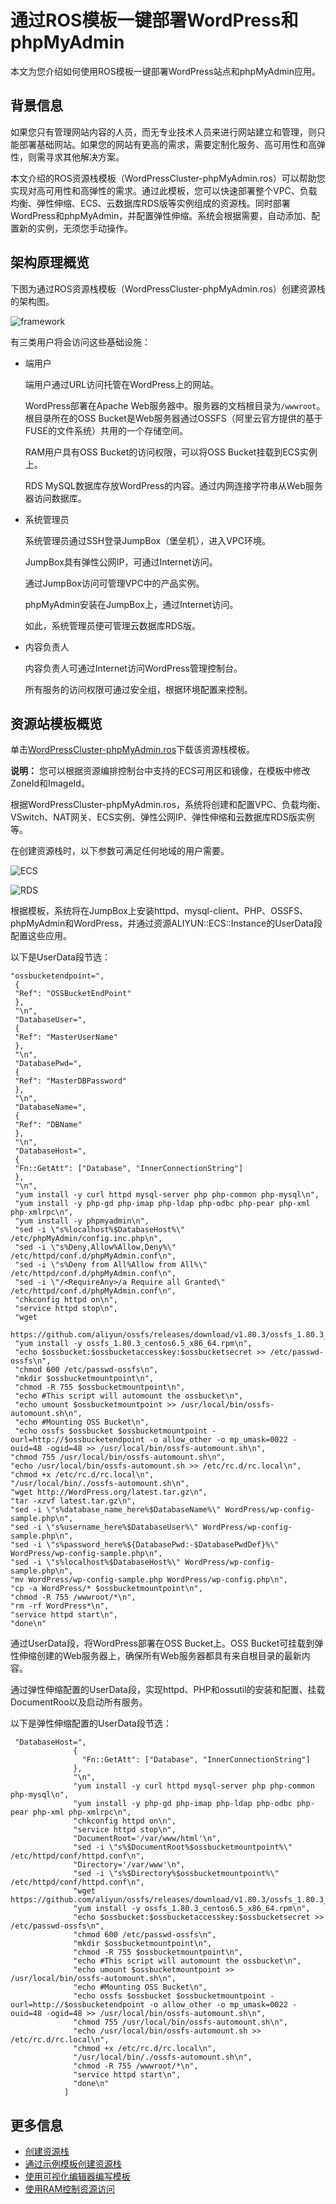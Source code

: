 # 通过ROS模板一键部署WordPress和phpMyAdmin

本文为您介绍如何使用ROS模板一键部署WordPress站点和phpMyAdmin应用。

## 背景信息

如果您只有管理网站内容的人员，而无专业技术人员来进行网站建立和管理，则只能部署基础网站。如果您的网站有更高的需求，需要定制化服务、高可用性和高弹性，则需寻求其他解决方案。

本文介绍的ROS资源栈模板（WordPressCluster-phpMyAdmin.ros）可以帮助您实现对高可用性和高弹性的需求。通过此模板，您可以快速部署整个VPC、负载均衡、弹性伸缩、ECS、云数据库RDS版等实例组成的资源栈。同时部署WordPress和phpMyAdmin，并配置弹性伸缩。系统会根据需要，自动添加、配置新的实例，无须您手动操作。

## 架构原理概览

下图为通过ROS资源栈模板（WordPressCluster-phpMyAdmin.ros）创建资源栈的架构图。

![framework](https://static-aliyun-doc.oss-accelerate.aliyuncs.com/assets/img/zh-CN/0869919951/p48093.png)

有三类用户将会访问这些基础设施：

-   端用户

    端用户通过URL访问托管在WordPress上的网站。

    WordPress部署在Apache Web服务器中。服务器的文档根目录为`/wwwroot`。根目录所在的OSS Bucket是Web服务器通过OSSFS（阿里云官方提供的基于FUSE的文件系统）共用的一个存储空间。

    RAM用户具有OSS Bucket的访问权限，可以将OSS Bucket挂载到ECS实例上。

    RDS MySQL数据库存放WordPress的内容。通过内网连接字符串从Web服务器访问数据库。

-   系统管理员

    系统管理员通过SSH登录JumpBox（堡垒机），进入VPC环境。

    JumpBox具有弹性公网IP，可通过Internet访问。

    通过JumpBox访问可管理VPC中的产品实例。

    phpMyAdmin安装在JumpBox上，通过Internet访问。

    如此，系统管理员便可管理云数据库RDS版。

-   内容负责人

    内容负责人可通过Internet访问WordPress管理控制台。

    所有服务的访问权限可通过安全组，根据环境配置来控制。


## 资源站模板概览

单击[WordPressCluster-phpMyAdmin.ros](https://ros-userdata-resources.oss-cn-beijing.aliyuncs.com/WordPress/WordPressCluster-phpMyAdmin.ros)下载该资源栈模板。

**说明：** 您可以根据资源编排控制台中支持的ECS可用区和镜像，在模板中修改ZoneId和ImageId。

根据WordPressCluster-phpMyAdmin.ros，系统将创建和配置VPC、负载均衡、VSwitch、NAT网关、ECS实例、弹性公网IP、弹性伸缩和云数据库RDS版实例等。

在创建资源栈时，以下参数可满足任何地域的用户需要。

![ECS](https://static-aliyun-doc.oss-accelerate.aliyuncs.com/assets/img/zh-CN/0869919951/p148461.png)

![RDS](https://static-aliyun-doc.oss-accelerate.aliyuncs.com/assets/img/zh-CN/0869919951/p148462.png)

根据模板，系统将在JumpBox上安装httpd、mysql-client、PHP、OSSFS、phpMyAdmin和WordPress，并通过资源ALIYUN::ECS::Instance的UserData段配置这些应用。

以下是UserData段节选：

```
"ossbucketendpoint=",
 {
 "Ref": "OSSBucketEndPoint"
 },
 "\n",
 "DatabaseUser=",
 {
 "Ref": "MasterUserName"
 },
 "\n",
 "DatabasePwd=",
 {
 "Ref": "MasterDBPassword"
 },
 "\n",
 "DatabaseName=",
 {
 "Ref": "DBName"
 },
 "\n",
 "DatabaseHost=",
 {
 "Fn::GetAtt": ["Database", "InnerConnectionString"]
 },
 "\n",
 "yum install -y curl httpd mysql-server php php-common php-mysql\n",
 "yum install -y php-gd php-imap php-ldap php-odbc php-pear php-xml php-xmlrpc\n",
 "yum install -y phpmyadmin\n",
 "sed -i \"s%localhost%$DatabaseHost%\" /etc/phpMyAdmin/config.inc.php\n",
 "sed -i \"s%Deny,Allow%Allow,Deny%\" /etc/httpd/conf.d/phpMyAdmin.conf\n",
 "sed -i \"s%Deny from All%Allow from All%\" /etc/httpd/conf.d/phpMyAdmin.conf\n",
 "sed -i \"/<RequireAny>/a Require all Granted\" /etc/httpd/conf.d/phpMyAdmin.conf\n",
 "chkconfig httpd on\n",
 "service httpd stop\n",
 "wget  
 https://github.com/aliyun/ossfs/releases/download/v1.80.3/ossfs_1.80.3_centos6.5_x86_64.rpm\n",
 "yum install -y ossfs_1.80.3_centos6.5_x86_64.rpm\n",
 "echo $ossbucket:$ossbucketaccesskey:$ossbucketsecret >> /etc/passwd-ossfs\n",
 "chmod 600 /etc/passwd-ossfs\n",
 "mkdir $ossbucketmountpoint\n",
 "chmod -R 755 $ossbucketmountpoint\n",
 "echo #This script will automount the ossbucket\n",
 "echo umount $ossbucketmountpoint >> /usr/local/bin/ossfs-automount.sh\n",
 "echo #Mounting OSS Bucket\n",
 "echo ossfs $ossbucket $ossbucketmountpoint -ourl=http://$ossbucketendpoint -o allow_other -o mp_umask=0022 -ouid=48 -ogid=48 >> /usr/local/bin/ossfs-automount.sh\n",
"chmod 755 /usr/local/bin/ossfs-automount.sh\n",
"echo /usr/local/bin/ossfs-automount.sh >> /etc/rc.d/rc.local\n",
"chmod +x /etc/rc.d/rc.local\n",
"/usr/local/bin/./ossfs-automount.sh\n",
"wget http://WordPress.org/latest.tar.gz\n",
"tar -xzvf latest.tar.gz\n",             
"sed -i \"s%database_name_here%$DatabaseName%\" WordPress/wp-config-sample.php\n",
"sed -i \"s%username_here%$DatabaseUser%\" WordPress/wp-config-sample.php\n",
"sed -i \"s%password_here%${DatabasePwd:-$DatabasePwdDef}%\" WordPress/wp-config-sample.php\n",
"sed -i \"s%localhost%$DatabaseHost%\" WordPress/wp-config-sample.php\n",
"mv WordPress/wp-config-sample.php WordPress/wp-config.php\n",
"cp -a WordPress/* $ossbucketmountpoint\n",
"chmod -R 755 /wwwroot/*\n",
"rm -rf WordPress*\n",
"service httpd start\n",
"done\n"
```

通过UserData段，将WordPress部署在OSS Bucket上。OSS Bucket可挂载到弹性伸缩创建的Web服务器上，确保所有Web服务器都具有来自根目录的最新内容。

通过弹性伸缩配置的UserData段，实现httpd、PHP和ossutil的安装和配置、挂载DocumentRoo以及启动所有服务。

以下是弹性伸缩配置的UserData段节选：

```
 "DatabaseHost=",
              {
                "Fn::GetAtt": ["Database", "InnerConnectionString"]
              },
              "\n",
              "yum install -y curl httpd mysql-server php php-common php-mysql\n",
              "yum install -y php-gd php-imap php-ldap php-odbc php-pear php-xml php-xmlrpc\n",
              "chkconfig httpd on\n",
              "service httpd stop\n",
              "DocumentRoot='/var/www/html'\n",
              "sed -i \"s%$DocumentRoot%$ossbucketmountpoint%\" /etc/httpd/conf/httpd.conf\n",
              "Directory='/var/www'\n",
              "sed -i \"s%$Directory%$ossbucketmountpoint%\" /etc/httpd/conf/httpd.conf\n",
              "wget https://github.com/aliyun/ossfs/releases/download/v1.80.3/ossfs_1.80.3_centos6.5_x86_64.rpm\n",
              "yum install -y ossfs_1.80.3_centos6.5_x86_64.rpm\n",
              "echo $ossbucket:$ossbucketaccesskey:$ossbucketsecret >> /etc/passwd-ossfs\n",
              "chmod 600 /etc/passwd-ossfs\n",
              "mkdir $ossbucketmountpoint\n",
              "chmod -R 755 $ossbucketmountpoint\n",
              "echo #This script will automount the ossbucket\n",
              "echo umount $ossbucketmountpoint >> /usr/local/bin/ossfs-automount.sh\n",
              "echo #Mounting OSS Bucket\n",
              "echo ossfs $ossbucket $ossbucketmountpoint -ourl=http://$ossbucketendpoint -o allow_other -o mp_umask=0022 -ouid=48 -ogid=48 >> /usr/local/bin/ossfs-automount.sh\n",
              "chmod 755 /usr/local/bin/ossfs-automount.sh\n",
              "echo /usr/local/bin/ossfs-automount.sh >> /etc/rc.d/rc.local\n",
              "chmod +x /etc/rc.d/rc.local\n",
              "/usr/local/bin/./ossfs-automount.sh\n",
              "chmod -R 755 /wwwroot/*\n",
              "service httpd start\n",
              "done\n"
            ]
```

## 更多信息

-   [创建资源栈](/cn.zh-CN/资源栈/创建资源栈.md)
-   [通过示例模板创建资源栈](/cn.zh-CN/快速入门/通过示例模板创建资源栈.md)
-   [使用可视化编辑器编写模板](/cn.zh-CN/常用工具/插件工具/使用可视化编辑器编写模板.md)
-   [使用RAM控制资源访问](/cn.zh-CN/快速入门/使用RAM控制资源访问.md)

